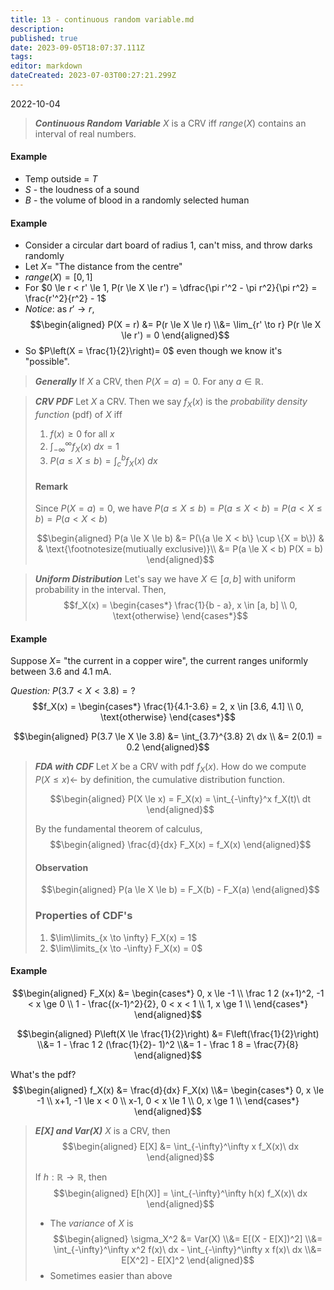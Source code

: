```yaml
---
title: 13 - continuous random variable.md
description: 
published: true
date: 2023-09-05T18:07:37.111Z
tags: 
editor: markdown
dateCreated: 2023-07-03T00:27:21.299Z
---
```


2022-10-04
> ***Continuous Random Variable***
> $X$ is a CRV iff $range(X)$ contains an interval of real numbers.

#### Example
- Temp outside = $T$
- $S$ - the loudness of a sound
- $B$ - the volume of blood in a randomly selected human

#### Example

- Consider a circular dart board of radius 1, can't miss, and throw darks randomly
- Let $X =$ "The distance from the centre"
- $range(X) = [0, 1]$
- For $0 \le r < r' \le 1, P(r \le X \le r') = \dfrac{\pi r'^2 - \pi r^2}{\pi r^2} = \frac{r'^2}{r^2} - 1$
- *Notice*: as $r' \to r$, 
$$\begin{aligned}
    P(X = r) &= P(r \le X \le r)
    \\&= \lim_{r' \to r} P(r \le X \le r') = 0
\end{aligned}$$
- So $P\left(X = \frac{1}{2}\right)= 0$ even though we know it's "possible".

> ***Generally***
> If $X$ a CRV, then $P(X = a) = 0$. For any $a \in \mathbb R$.

> ***CRV PDF***
> Let $X$ a CRV. Then we say $f_X(x)$ is the *probability density function* (pdf) of $X$ iff
> 1. $f(x) \ge 0$ for all $x$
> 2. $\displaystyle \int_{-\infty}^\infty f_X(x)\ dx = 1$
> 3. $P(a \le X \le b) = \int_c^b f_X(x)\ dx$
> 
> #### Remark
> Since $P(X = a) = 0$, we have $P(a \le X \le b) = P(a \le X < b) = P(a < X \le b) = P(a < X < b)$
> 
> $$\begin{aligned}
> 	P(a \le X \le b) &= P(\{a \le X < b\} \cup \{X = b\}) & & \text{\footnotesize(mutiually exclusive)}\\
> 	&= P(a \le X < b) P(X = b)
> \end{aligned}$$

> ***Uniform Distribution***
> Let's say we have $X \in [a, b]$ with uniform probability in the interval. Then,
> $$f_X(x) = \begin{cases*}
> 	\frac{1}{b - a}, x \in [a, b] \\
> 	0, \text{otherwise}
> \end{cases*}$$


#### Example
Suppose $X =$ "the current in a copper wire", the current  ranges uniformly between 3.6 and 4.1 mA.

*Question:* $P(3.7<X<3.8) = ?$
$$f_X(x) = \begin{cases*}
	\frac{1}{4.1-3.6} = 2, x \in [3.6, 4.1] \\
	0, \text{otherwise}
\end{cases*}$$

$$\begin{aligned}
	P(3.7 \le X \le 3.8) &= \int_{3.7}^{3.8} 2\ dx \\
	&= 2(0.1) = 0.2
\end{aligned}$$

> ***FDA with CDF***
> Let $X$ be a CRV with pdf $f_X(x)$. How do we compute $P(X \le x) \leftarrow$ by definition, the cumulative distribution function.
> 
> $$\begin{aligned}
> 	P(X \le x) = F_X(x) = \int_{-\infty}^x f_X(t)\ dt
> \end{aligned}$$
> 
> By the fundamental theorem of calculus,
> $$\begin{aligned}
>     \frac{d}{dx} F_X(x) = f_X(x)
> \end{aligned}$$
> 
> #### Observation
> $$\begin{aligned}
> 	P(a \le X \le b) = F_X(b) - F_X(a)
> \end{aligned}$$
> 
> ### Properties of CDF's
> 1. $\lim\limits_{x \to \infty} F_X(x) = 1$
> 2. $\lim\limits_{x \to -\infty} F_X(x) = 0$

#### Example
$$\begin{aligned}
	F_X(x) &= \begin{cases*}
    	0, x \le -1 \\
    	\frac 1 2 (x+1)^2, -1 < x \ge 0 \\
    	1 - \frac{(x-1)^2}{2}, 0 < x < 1 \\
    	1, x \ge 1 \\
    \end{cases*}
\end{aligned}$$

$$\begin{aligned}
	P\left(X \le \frac{1}{2}\right) &= F\left(\frac{1}{2}\right)
	\\&= 1 - \frac 1 2 (\frac{1}{2}- 1)^2
	\\&= 1 - \frac 1 8 = \frac{7}{8}
\end{aligned}$$

What's the pdf?
$$\begin{aligned}
	f_X(x) &= \frac{d}{dx} F_X(x)
	\\&= \begin{cases*}
    	0, x \le -1 \\
    	x+1, -1 \le x < 0 \\
    	x-1, 0 < x \le 1 \\
    	0, x \ge 1 \\
    \end{cases*}
\end{aligned}$$

> ***E[X] and Var(X)***
> $X$ is a CRV, then
> $$\begin{aligned}
> 	E[X] &= \int_{-\infty}^\infty x f_X(x)\ dx
> \end{aligned}$$
> 
> If $h: \mathbb{R} \to \mathbb{R}$, then
> $$\begin{aligned}
> 	E[h(X)] = \int_{-\infty}^\infty h(x) f_X(x)\ dx
> \end{aligned}$$
> 
> - The *variance* of $X$ is
> $$\begin{aligned}
> 	\sigma_X^2 &= Var(X) 
> 	\\&= 
>     	E[(X - E[X])^2]
>     \\&=
>         \int_{-\infty}^\infty x^2 f(x)\ dx - \int_{-\infty}^\infty x f(x)\ dx
> 	\\&= E[X^2] - E[X]^2
> \end{aligned}$$
> - Sometimes easier than above

